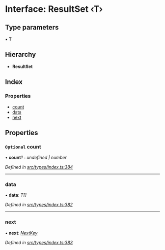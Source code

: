 # Interface: ResultSet ‹**T**›

## Type parameters

▪ **T**

## Hierarchy

* **ResultSet**

## Index

### Properties

* [count](resultset.md#optional-count)
* [data](resultset.md#data)
* [next](resultset.md#next)

## Properties

### `Optional` count

• **count**? : *undefined | number*

*Defined in [src/types/index.ts:384](https://github.com/PolymathNetwork/polymesh-sdk/blob/5266b72/src/types/index.ts#L384)*

___

###  data

• **data**: *T[]*

*Defined in [src/types/index.ts:382](https://github.com/PolymathNetwork/polymesh-sdk/blob/5266b72/src/types/index.ts#L382)*

___

###  next

• **next**: *[NextKey](../globals.md#nextkey)*

*Defined in [src/types/index.ts:383](https://github.com/PolymathNetwork/polymesh-sdk/blob/5266b72/src/types/index.ts#L383)*
